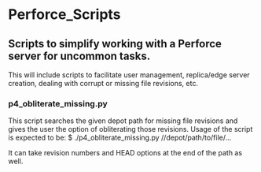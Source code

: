 # Perforce_Scripts
## Scripts to simplify working with a Perforce server for uncommon tasks.

This will include scripts to facilitate user management, replica/edge server creation, dealing with corrupt or missing file revisions, etc.

### p4_obliterate_missing.py
This script searches the given depot path for missing file revisions and gives the user the option of obliterating those revisions.
Usage of the script is expected to be:
$ ./p4_obliterate_missing.py //depot/path/to/file/...

It can take revision numbers and HEAD options at the end of the path as well.
